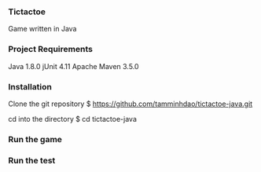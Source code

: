 ### Tictactoe

Game written in Java

### Project Requirements

Java 1.8.0
jUnit 4.11
Apache Maven 3.5.0

### Installation

Clone the git repository
$ https://github.com/tamminhdao/tictactoe-java.git

cd into the directory
$ cd tictactoe-java

### Run the game

### Run the test